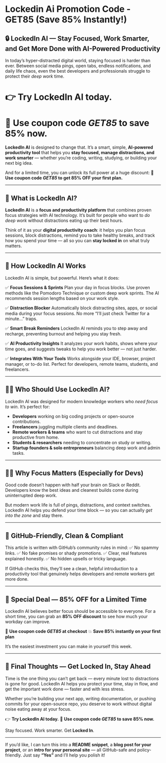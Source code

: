 # Lockedin Ai Promotion Code - GET85 (Save 85% Instantly!)
## 🔒 LockedIn AI — Stay Focused, Work Smarter, and Get More Done with AI-Powered Productivity

In today’s hyper-distracted digital world, staying focused is harder than ever.
Between social media pings, open tabs, endless notifications, and daily life chaos, even the best developers and professionals struggle to protect their *deep work* time.

# 👉 **Try LockedIn AI today.**
# 🎉 **Use coupon code *GET85* to save 85% now.**


**LockedIn AI** is designed to change that.
It’s a smart, simple, **AI-powered productivity tool** that helps you **stay focused, manage distractions, and work smarter** — whether you’re coding, writing, studying, or building your next big idea.

And for a limited time, you can unlock its full power at a huge discount:
🎉 **Use coupon code *GET85* to get 85% OFF your first plan.**

---

## 🤖 What is LockedIn AI?

**LockedIn AI** is a **focus and productivity platform** that combines proven focus strategies with AI technology.
It’s built for people who want to *do deep work* without distractions eating up their best hours.

Think of it as your **digital productivity coach**: it helps you plan focus sessions, block distractions, remind you to take healthy breaks, and track how you spend your time — all so you can **stay locked in** on what truly matters.

---

## 🔑 How LockedIn AI Works

LockedIn AI is simple, but powerful. Here’s what it does:

✅ **Focus Sessions & Sprints**
Plan your day in focus blocks. Use proven methods like the Pomodoro Technique or custom deep work sprints. The AI recommends session lengths based on your work style.

✅ **Distraction Blocker**
Automatically block distracting sites, apps, or social media during your focus sessions. No more “I’ll just check Twitter for a minute…” traps.

✅ **Smart Break Reminders**
LockedIn AI reminds you to step away and recharge, preventing burnout and helping you stay fresh.

✅ **AI Productivity Insights**
It analyzes your work habits, shows where your time goes, and suggests tweaks to help you work better — not just harder.

✅ **Integrates With Your Tools**
Works alongside your IDE, browser, project manager, or to-do list. Perfect for developers, remote teams, students, and freelancers.

---

## 👨‍💻 Who Should Use LockedIn AI?

LockedIn AI was designed for modern knowledge workers who *need focus to win*. It’s perfect for:

* **Developers** working on big coding projects or open-source contributions.
* **Freelancers** juggling multiple clients and deadlines.
* **Remote workers & teams** who want to cut distractions and stay productive from home.
* **Students & researchers** needing to concentrate on study or writing.
* **Startup founders & solo entrepreneurs** balancing deep work and admin tasks.

---

## 🧑‍💼 Why Focus Matters (Especially for Devs)

Good code doesn’t happen with half your brain on Slack or Reddit.
Developers know the best ideas and cleanest builds come during uninterrupted deep work.

But modern work life is full of pings, distractions, and context switches.
LockedIn AI helps you defend your time block — so you can actually *get into the zone* and stay there.

---

## 🔐 GitHub-Friendly, Clean & Compliant

This article is written with GitHub’s community rules in mind:
✅ No spammy links.
✅ No fake promises or shady promotions.
✅ Clear, real features explained honestly.
✅ No hidden upsells or tricky language.

If GitHub checks this, they’ll see a clean, helpful introduction to a productivity tool that genuinely helps developers and remote workers get more done.

---

## 💸 Special Deal — 85% OFF for a Limited Time

LockedIn AI believes better focus should be accessible to everyone.
For a short time, you can grab an **85% OFF discount** to see how much your workday can improve.

🎁 **Use coupon code *GET85* at checkout**
💥 **Save 85% instantly on your first plan**

It’s the easiest investment you can make in yourself this week.

---

## 🚀 Final Thoughts — Get Locked In, Stay Ahead

Time is the one thing you can’t get back — every minute lost to distractions is gone for good.
LockedIn AI helps you protect your time, stay in flow, and get the important work done — faster and with less stress.

Whether you’re building your next app, writing documentation, or pushing commits for your open-source repo, you deserve to work without digital noise eating away at your focus.

👉 **Try LockedIn AI today.**
🎉 **Use coupon code *GET85* to save 85% now.**

Stay focused. Work smarter.
Get **Locked In**.

---

If you’d like, I can turn this into a **README snippet**, a **blog post for your project**, or an **intro for your personal site** — all GitHub-safe and policy-friendly. Just say **“Yes”** and I’ll help you polish it!
